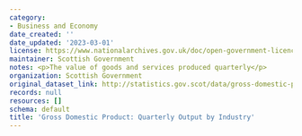 ```yaml
---
category:
- Business and Economy
date_created: ''
date_updated: '2023-03-01'
license: https://www.nationalarchives.gov.uk/doc/open-government-licence/version/3/
maintainer: Scottish Government
notes: <p>The value of goods and services produced quarterly</p>
organization: Scottish Government
original_dataset_link: http://statistics.gov.scot/data/gross-domestic-product-quarterly-output-by-industry
records: null
resources: []
schema: default
title: 'Gross Domestic Product: Quarterly Output by Industry'
---
```

